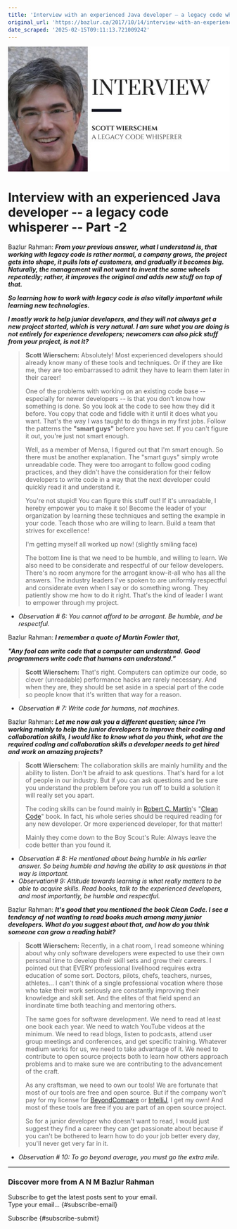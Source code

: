 ```yaml
---
title: 'Interview with an experienced Java developer – a legacy code whisperer – Part -2'
original_url: 'https://bazlur.ca/2017/10/14/interview-with-an-experienced-java-developer-a-legacy-code-whisperer-part-2/'
date_scraped: '2025-02-15T09:11:13.721009242'
---
```


![](images/interviews.jpeg)

Interview with an experienced Java developer -- a legacy code whisperer -- Part -2
==================================================================================

Bazlur Rahman: ***From your previous answer, what I understand is, that working with legacy code is rather normal, a company grows, the project gets into shape, it pulls lots of customers, and gradually it becomes big. Naturally, the management will not want to invent the same wheels repeatedly; rather, it improves the original and adds new stuff on top of that.***

***So learning how to work with legacy code is also vitally important while learning new technologies.***

***I mostly work to help junior developers, and they will not always get a new project started, which is very natural. I am sure what you are doing is not entirely for experience developers; newcomers can also pick stuff from your project, is not it?***
> **Scott Wierschem:** Absolutely! Most experienced developers should already know many of these tools and techniques. Or if they are like me, they are too embarrassed to admit they have to learn them later in their career!
>
> One of the problems with working on an existing code base -- especially for newer developers -- is that you don't know how something is done. So you look at the code to see how they did it before. You copy that code and fiddle with it until it does what you want. That's the way I was taught to do things in my first jobs. Follow the patterns the **"smart guys"** before you have set. If you can't figure it out, you're just not smart enough.
>
> Well, as a member of Mensa, I figured out that I'm smart enough. So there must be another explanation. The "smart guys" simply wrote unreadable code. They were too arrogant to follow good coding practices, and they didn't have the consideration for their fellow developers to write code in a way that the next developer could quickly read it and understand it.
>
> You're not stupid! You can figure this stuff out! If it's unreadable, I hereby empower you to make it so! Become the leader of your organization by learning these techniques and setting the example in your code. Teach those who are willing to learn. Build a team that strives for excellence!
>
> I'm getting myself all worked up now! (slightly smiling face)
>
> The bottom line is that we need to be humble, and willing to learn. We also need to be considerate and respectful of our fellow developers. There's no room anymore for the arrogant know-it-all who has all the answers. The industry leaders I've spoken to are uniformly respectful and considerate even when I say or do something wrong. They patiently show me how to do it right. That's the kind of leader I want to empower through my project.

* *Observation # 6: You cannot afford to be arrogant. Be humble, and be respectful.*

Bazlur Rahman: ***I remember a quote of Martin Fowler that,***

***"Any fool can write code that a computer can understand. Good programmers write code that humans can understand."***
> **Scott Wierschem:** That's right. Computers can optimize our code, so clever (unreadable) performance hacks are rarely necessary. And when they are, they should be set aside in a special part of the code so people know that it's written that way for a reason.

* *Observation # 7: Write code for humans, not machines.*

Bazlur Rahman: ***Let me now ask you a different question; since I'm working mainly to help the junior developers to improve their coding and collaboration skills, I would like to know what do you think, what are the required coding and collaboration skills a developer needs to get hired and work on amazing projects?***
> **Scott Wierschem**: The collaboration skills are mainly humility and the ability to listen. Don't be afraid to ask questions. That's hard for a lot of people in our industry. But if you can ask questions and be sure you understand the problem before you run off to build a solution it will really set you apart.
>
> The coding skills can be found mainly in [Robert C. Martin](https://en.wikipedia.org/wiki/Robert_Cecil_Martin)'s "[Clean Code](https://www.amazon.com/Clean-Code-Handbook-Software-Craftsmanship/dp/0132350882)" book. In fact, his whole series should be required reading for any new developer. Or more experienced developer, for that matter!
>
> Mainly they come down to the Boy Scout's Rule: Always leave the code better than you found it.

* *Observation # 8: He mentioned about being humble in his earlier answer. So being humble and having the ability to ask questions in that way is important.*
* *Observation# 9: Attitude towards learning is what really matters to be able to acquire skills. Read books, talk to the experienced developers, and most importantly, be humble and respectful.*

Bazlur Rahman: ***It's good that you mentioned the book Clean Code. I see a tendency of not wanting to read books much among many junior developers. What do you suggest about that, and how do you think someone can grow a reading habit?***
> **Scott Wierschem:** Recently, in a chat room, I read someone whining about why only software developers were expected to use their own personal time to develop their skill sets and grow their careers. I pointed out that EVERY professional livelihood requires extra education of some sort. Doctors, pilots, chefs, teachers, nurses, athletes... I can't think of a single professional vocation where those who take their work seriously are constantly improving their knowledge and skill set. And the elites of that field spend an inordinate time both teaching and mentoring others.
>
> The same goes for software development. We need to read at least one book each year. We need to watch YouTube videos at the minimum. We need to read blogs, listen to podcasts, attend user group meetings and conferences, and get specific training. Whatever medium works for us, we need to take advantage of it. We need to contribute to open source projects both to learn how others approach problems and to make sure we are contributing to the advancement of the craft.
>
> As any craftsman, we need to own our tools! We are fortunate that most of our tools are free and open source. But if the company won't pay for my license for [BeyondCompare](https://www.scootersoftware.com/) or [IntelliJ](https://www.jetbrains.com/idea/), I get my own! And most of these tools are free if you are part of an open source project.
>
> So for a junior developer who doesn't want to read, I would just suggest they find a career they can get passionate about because if you can't be bothered to learn how to do your job better every day, you'll never get very far in it.

* *Observation # 10: To go beyond average, you must go the extra mile.*

*** ** * ** ***

### Discover more from A N M Bazlur Rahman

Subscribe to get the latest posts sent to your email.  
Type your email... {#subscribe-email}

Subscribe {#subscribe-submit}
